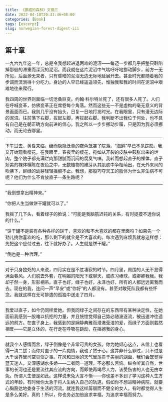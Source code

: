 ```yaml
---
title: 《挪威的森林》文摘三
date: 2022-04-18T20:31:46+08:00
categories: [Book]
tags: [excerpt]
slug: norwegian-forest-digest-iii
---
```


## 第十章

一九六九年这一年，总是令我想起进退两难的泥沼——每迈一步都几乎把整只鞋陷掉那般的滞重而深沉的泥沼。而我就在这片泥沼中气喘吁吁地挪动脚步，前方一无所见，后面渺无来者，只有昏暗的泥沼无边无际地延展开去。甚至时光都随着我的步调而流淌得十分吃力。身边的人早已经遥遥领先，惟独我和我的时间在泥沼中艰难地往来爬行。

我四周的世界则面临一切沧桑巨变。约翰·科尔特兰死了，还有很多人死了。人们在呼喊变革，仿佛变革正在席卷每个角落。然而这些无一不是虚构的毫无意义的背景画面而已。我则几乎没有抬头，日复一日地打发时光。在我眼里，只有漫无边际的泥沼。往前落下右脚，拔起左脚，再拔起右脚。我判断不出我位于何处，也不具有自己是在朝正确方向前进的信心。我之所以一步步挪动步履，只是因为我必须挪动，而无论去哪里。

---

下午过去，黄昏来临，继而隐隐泛青的夜色笼罩了院落。“海鸥”早已不见踪影。我又开始观看樱花。在我眼里，春夜里的樱花，宛如从开裂的皮肤中鼓胀出来的烂肉，整个院子都充满烂肉那甜腻而沉闷的腐臭气味。我转而想起直子的裸体。直子娇美的裸体横陈在夜色之中，无数植物的嫩芽从其肌肤中争相萌出，在天外来风的吹拂下，鲜绿的幼芽轻轻摇颤不止。我想，那般巧夺天工的肢体为什么非生病不可呢？他们为什么不肯放直子一条生路呢？

---

“我倒想拿出精神来。”

“你把人生当做饼干罐就可以了。”

我摇了几下头，看着绿子的脸说：“可能是我脑筋迟钝的关系，有时捉摸不透你说的什么。”

“饼干罐不是装有各种各样的饼干，喜欢的和不大喜欢的都在里面吗？如果先一个劲儿挑你喜欢的吃，那么剩下的就全是不大喜欢的。每次遇到麻烦我就总这样想：先把这个应付过去，往下就好办了。人生就是饼干罐。”

“倒也是一种哲理。”

---

对于只身独处的人来说，四月实在是不胜凄寂的时节。四月里，周围的人无不显得满面春风。人们脱去外套，在明媚的阳光下或聊天，或练习棒球，或卿卿我我。我却孑然一身，形影相吊。直子也好，绿子也好，永泽也好，所有的人都远远离我而去。现在的我，连问一声“早安”或“你好”的人都没有。甚至对敢死队我都有些怀念。我就这样在无可排遣的孤独中送走了四月。

---

我爱过直子，如今仍同样爱她。但我同绿子之间存在的东西带有某种决定性，在她面前我感到一股难以抗拒的力量，并且恍惚觉得自己势必随波逐流，被迅速冲往遥远的前方。在直子身上，我感到的是娴静典雅而澄澈莹洁的爱，而绿子方面则载然相反——它是立体的，在行走在呼吸在跳动，在摇撼我的身心。

---

就我个人感情而言，绿子倒像是个非常可贵的女孩。你为她倾心这点，从信上也看得一清二楚；而你对直子的一片痴情，我也了然于心。这并非什么罪过，只不过是大千世界里司空见惯之事。在风和日丽的天气里荡舟于美丽的湖面，我们会既觉得蓝天迷人，又深感湖水多娇——二者同一道理。不必那么苦恼。纵令听其自然，世事的长河也还是要流往其应流的方向，而即使再竭尽人力，该受伤害的人也无由幸免。所谓人生便是如此。这样说未免大言不惭——你也差不多到了学习这种人生方式的年龄。有时候你太急于将人生纳入自己的轨道。假如你不想进精神病院，就要心胸豁达地委身于生活的河流。就连我这样孱弱而不健全的女人，有时都觉得人生是多么美好。真的！所以，你也务必加倍追求幸福，为追求幸福而努力。